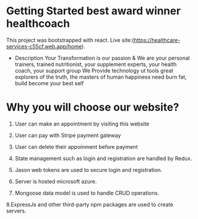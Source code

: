 # Getting Started best award winner healthcoach

This project was bootstrapped with react. Live site:(https://healthcare-services-c55cf.web.app/home).
- Description
Your Transformation is our passion & We are your personal trainers, trained nutritionist, your supplement experts, your health coach, your support group We Provide technology ut tools great explorers of the truth, the masters of human happiness need burn fat, build become your best self

# Why you will choose our website? 
1. User can make an appointment by visiting this website  

2. User can pay with Stripe payment gateway 

3. User can delete their appoinment before payment

4. State management such as login and registration are handled by Redux.

5. Jason web tokens are used to secure login and registration.

6. Server is hosted microsoft azure.

7. Mongoose data model is used to handle CRUD operations.

8.ExpressJs and other third-party npm packages are used to create servers.


